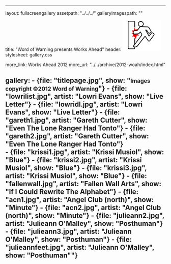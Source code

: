 ---

layout: fullscreengallery
assetpath: "../../../"
galleryimagespath: ""

title: "Word of Warning presents Works Ahead"
header: <img src="logo.png">
stylesheet: gallery.css

more_link: Works Ahead 2012
more_url: "../../archive/2012-woah/index.html"

gallery:
    -   {file: "titlepage.jpg", show: "<small>Images copyright &copy;2012 Word of Warning</small>"}
    -   {file: "lowrilist.jpg", artist: "Lowri Evans", show: "Live Letter"}
    -   {file: "lowridl.jpg", artist: "Lowri Evans", show: "Live Letter"}
    -   {file: "gareth1.jpg", artist: "Gareth Cutter", show: "Even The Lone Ranger Had Tonto"}
    -   {file: "gareth2.jpg", artist: "Gareth Cutter", show: "Even The Lone Ranger Had Tonto"}    
    -   {file: "krissi1.jpg", artist: "Krissi Musiol", show: "Blue"}
    -   {file: "krissi2.jpg", artist: "Krissi Musiol", show: "Blue"}
    -   {file: "krissi3.jpg", artist: "Krissi Musiol", show: "Blue"}
    -   {file: "fallenwall.jpg", artist: "Fallen Wall Arts", show: "If I Could Rewrite The Alphabet"}
    -   {file: "acn1.jpg", artist: "Angel Club (north)", show: "Minute"}
    -   {file: "acn2.jpg", artist: "Angel Club (north)", show: "Minute"}
    -   {file: "julieann2.jpg", artist: "Julieann O'Malley", show: "Posthuman"}
    -   {file: "julieann3.jpg", artist: "Julieann O'Malley", show: "Posthuman"}
    -   {file: "julieannfeet.jpg", artist: "Julieann O'Malley", show: "Posthuman""}
---
